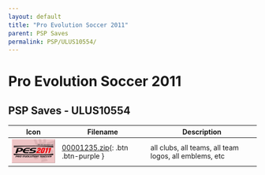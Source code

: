 ```yaml
---
layout: default
title: "Pro Evolution Soccer 2011"
parent: PSP Saves
permalink: PSP/ULUS10554/
---
```

# Pro Evolution Soccer 2011

## PSP Saves - ULUS10554

| Icon | Filename | Description |
|------|----------|-------------|
| ![Pro Evolution Soccer 2011](ICON0.PNG) | [00001235.zip](00001235.zip){: .btn .btn-purple } | all clubs, all teams, all team logos, all emblems, etc |
